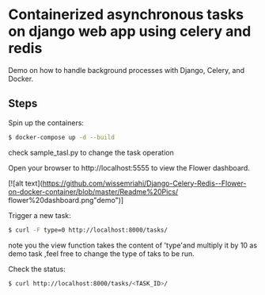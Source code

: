 # Containerized asynchronous tasks on django web app using celery and redis

Demo on how to handle background processes with Django, Celery, and Docker.



## Steps 

Spin up the containers:

```sh
$ docker-compose up -d --build
```

check sample_tasl.py to change the task operation


Open your browser to http://localhost:5555 to view the Flower dashboard.

[![alt text](https://github.com/wissemriahi/Django-Celery-Redis--Flower-on-docker-container/blob/master/Readme%20Pics/ flower%20dashboard.png"demo")]

Trigger a new task:

```sh
$ curl -F type=0 http://localhost:8000/tasks/
```
note you the view function takes the content of 'type'and multiply it by 10 as demo task ,feel free to change the type of taks to be run. 

Check the status:

```sh
$ curl http://localhost:8000/tasks/<TASK_ID>/
```
